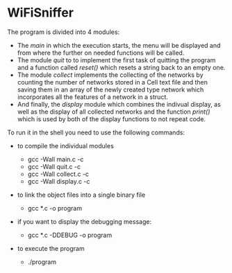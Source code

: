 # WiFiSniffer


The program is divided into 4 modules:
* The _main_ in which the execution starts, the menu will be displayed and from where the further on needed functions will be called.
* The module _quit_ to to implement the first task of quitting the program and a function called _reset()_ which resets a string back to an empty one.
* The module _collect_ implements the collecting of the networks by counting the number of networks stored in a Cell text file and then saving them in an array of the newly created type network which incorporates all the features of a network in a struct.
* And finally, the _display_ module which combines the indivual display, as well as the display of all collected networks and the function _print()_ which is used by both of the display functions to not repeat code.

To run it in the shell you need to use the following commands:

- to compile the individual modules
  * gcc -Wall main.c -c
  * gcc -Wall quit.c -c
  * gcc -Wall collect.c -c
  * gcc -Wall display.c -c

- to link the object files into a single binary file
  * gcc *.c -o program
- if you want to display the debugging message:
  * gcc *.c -DDEBUG -o program
 
- to execute the program
  * ./program
